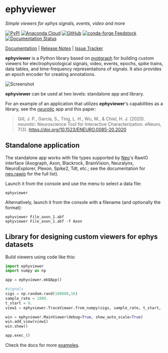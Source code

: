 # ephyviewer

*Simple viewers for ephys signals, events, video and more*

[![PyPI][pypi-badge]][pypi]
[![Anaconda Cloud][anaconda-cloud-badge]][anaconda-cloud]
[![GitHub][github-badge]][github]
[![conda-forge Feedstock][conda-forge-feedstock-badge]][conda-forge-feedstock]
[![Documentation Status][rtd-status-badge]][rtd-status]

[Documentation] | [Release Notes] | [Issue Tracker]

**ephyviewer** is a Python library based on [pyqtgraph] for building custom
viewers for electrophysiological signals, video, events, epochs, spike trains,
data tables, and time-frequency representations of signals. It also provides an
epoch encoder for creating annotations.

![Screenshot][screenshot]

**ephyviewer** can be used at two levels: standalone app and library.

For an example of an application that utilizes **ephyviewer**'s capabilities as
a library, see the *[neurotic]* app and this paper:

> Gill, J. P., Garcia, S., Ting, L. H., Wu, M., & Chiel, H. J. (2020).
> *neurotic*: Neuroscience Tool for Interactive Characterization. eNeuro,
> 7(3). https://doi.org/10.1523/ENEURO.0085-20.2020

## Standalone application

The standalone app works with file types supported by [Neo]'s RawIO interface
(Axograph, Axon, Blackrock, BrainVision, Neuralynx, NeuroExplorer, Plexon,
Spike2, Tdt, etc.; see the documentation for [neo.rawio] for the full list).

Launch it from the console and use the menu to select a data file:
```
ephyviewer
```

Alternatively, launch it from the console with a filename (and optionally the
format):
```
ephyviewer File_axon_1.abf
ephyviewer File_axon_1.abf -f Axon
```

## Library for designing custom viewers for ephys datasets

Build viewers using code like this:

```python
import ephyviewer
import numpy as np

app = ephyviewer.mkQApp()

#signals
sigs = np.random.rand(100000,16)
sample_rate = 1000.
t_start = 0.
view1 = ephyviewer.TraceViewer.from_numpy(sigs, sample_rate, t_start, 'Signals')

win = ephyviewer.MainViewer(debug=True, show_auto_scale=True)
win.add_view(view1)
win.show()

app.exec_()

```

Check the docs for more [examples].


[anaconda-cloud]:              https://anaconda.org/conda-forge/ephyviewer
[anaconda-cloud-badge]:        https://img.shields.io/conda/vn/conda-forge/ephyviewer.svg?label=anaconda&logo=anaconda&logoColor=white
[conda-forge-feedstock]:       https://github.com/conda-forge/ephyviewer-feedstock
[conda-forge-feedstock-badge]: https://img.shields.io/badge/conda--forge-feedstock-blue.svg?logo=conda-forge&logoColor=white
[github]:                      https://github.com/NeuralEnsemble/ephyviewer
[github-badge]:                https://img.shields.io/badge/github-source_code-blue.svg?logo=github&logoColor=white
[pypi]:                        https://pypi.org/project/ephyviewer
[pypi-badge]:                  https://img.shields.io/pypi/v/ephyviewer.svg?logo=python&logoColor=white
[rtd-status]:                  https://readthedocs.org/projects/ephyviewer
[rtd-status-badge]:            https://readthedocs.org/projects/ephyviewer/badge/?version=latest

[Documentation]: https://ephyviewer.readthedocs.io/en/latest/
[Release Notes]: https://ephyviewer.readthedocs.io/en/latest/releasenotes.html
[Issue Tracker]: https://github.com/NeuralEnsemble/ephyviewer/issues

[screenshot]:    https://raw.githubusercontent.com/NeuralEnsemble/ephyviewer/master/doc/img/mixed_viewer_example.png
[pyqtgraph]:     http://www.pyqtgraph.org/
[Neo]:           https://neo.readthedocs.io/en/latest/
[neo.rawio]:     https://neo.readthedocs.io/en/latest/rawio.html#module-neo.rawio
[neurotic]:      https://github.com/jpgill86/neurotic
[examples]:      https://ephyviewer.readthedocs.io/en/latest/examples.html

